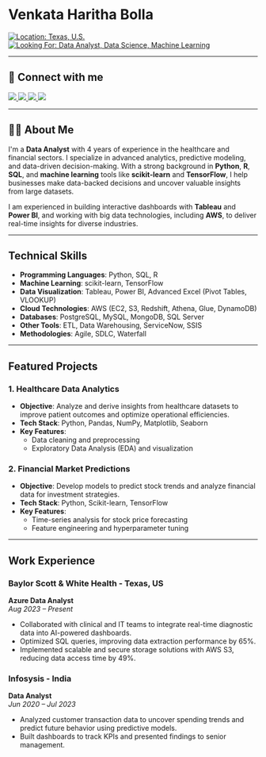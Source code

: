 

# Venkata Haritha Bolla

<p align="left">
  <a href="#"><img src="https://img.shields.io/badge/LOCATION-TEXAS,_U.S.-0057B7?style=for-the-badge&logo=map-pin&logoColor=white" alt="Location: Texas, U.S."/></a>
  <a href="#"><img src="https://img.shields.io/badge/LOOKING_FOR-DATA_ANALYST,_DATA_SCIENCE,_MACHINE_LEARNING-4CAF50?style=for-the-badge&logo=search&logoColor=white" alt="Looking For: Data Analyst, Data Science, Machine Learning"/></a>
</p>

---

## 👋 **Connect with me**
<p align="left">
  <a href="mailto:Venkata7.bolla@gmail.com" target="_blank">
    <img src="https://img.shields.io/badge/EMAIL-VENKATA7.BOLLA@GMAIL.COM-8E44AD?style=for-the-badge&logo=gmail&logoColor=white"/>
  </a>
  <a href="tel:+14693252461" target="_blank">
    <img src="https://img.shields.io/badge/MOBILE-%2B1%20469%20325%202461-FF5733?style=for-the-badge&logo=phone&logoColor=white"/>
  </a>
  <a href="https://github.com/venkataharitha" target="_blank">
    <img src="https://img.shields.io/badge/GITHUB-181717?style=for-the-badge&logo=github&logoColor=white"/>
  </a>
  <a href="https://www.linkedin.com/in/venkataharitha/" target="_blank">
    <img src="https://img.shields.io/badge/LINKEDIN-0A66C2?style=for-the-badge&logo=linkedin&logoColor=white"/>
  </a>
</p>

---

## 👨‍💻 **About Me**

I'm a **Data Analyst** with 4 years of experience in the healthcare and financial sectors. I specialize in advanced analytics, predictive modeling, and data-driven decision-making. With a strong background in **Python**, **R**, **SQL**, and **machine learning** tools like **scikit-learn** and **TensorFlow**, I help businesses make data-backed decisions and uncover valuable insights from large datasets.

I am experienced in building interactive dashboards with **Tableau** and **Power BI**, and working with big data technologies, including **AWS**, to deliver real-time insights for diverse industries.

---

## **Technical Skills**

- **Programming Languages**: Python, SQL, R
- **Machine Learning**: scikit-learn, TensorFlow
- **Data Visualization**: Tableau, Power BI, Advanced Excel (Pivot Tables, VLOOKUP)
- **Cloud Technologies**: AWS (EC2, S3, Redshift, Athena, Glue, DynamoDB)
- **Databases**: PostgreSQL, MySQL, MongoDB, SQL Server
- **Other Tools**: ETL, Data Warehousing, ServiceNow, SSIS
- **Methodologies**: Agile, SDLC, Waterfall

---

## **Featured Projects**

### 1. **Healthcare Data Analytics**
   - **Objective**: Analyze and derive insights from healthcare datasets to improve patient outcomes and optimize operational efficiencies.
   - **Tech Stack**: Python, Pandas, NumPy, Matplotlib, Seaborn
   - **Key Features**: 
     - Data cleaning and preprocessing
     - Exploratory Data Analysis (EDA) and visualization

### 2. **Financial Market Predictions**
   - **Objective**: Develop models to predict stock trends and analyze financial data for investment strategies.
   - **Tech Stack**: Python, Scikit-learn, TensorFlow
   - **Key Features**:
     - Time-series analysis for stock price forecasting
     - Feature engineering and hyperparameter tuning

---

## **Work Experience**

### **Baylor Scott & White Health** - Texas, US
**Azure Data Analyst**  
*Aug 2023 – Present*  
- Collaborated with clinical and IT teams to integrate real-time diagnostic data into AI-powered dashboards.
- Optimized SQL queries, improving data extraction performance by 65%.
- Implemented scalable and secure storage solutions with AWS S3, reducing data access time by 49%.

### **Infosysis** - India
**Data Analyst**  
*Jun 2020 – Jul 2023*  
- Analyzed customer transaction data to uncover spending trends and predict future behavior using predictive models.
- Built dashboards to track KPIs and presented findings to senior management.


